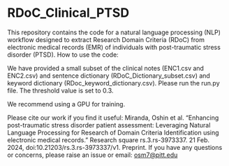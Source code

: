# RDoC_Clinical_PTSD
This repository contains the code for a natural language processing (NLP) workflow designed to extract Research Domain Criteria (RDoC) from electronic medical records (EMR) of individuals with post-traumatic stress disorder (PTSD). 
How to use the code:

We have provided a small subset of the clinical notes (ENC1.csv and ENC2.csv) and sentence dictionary (RDoC_Dictionary_subset.csv) and keyword dictionary (RDoc_keyword_dictionary.csv). Please run the run.py file. The threshold value is set to 0.3. 

We recommend using a GPU for training.

Please cite our work if you find it useful: 
Miranda, Oshin et al. “Enhancing post-traumatic stress disorder patient assessment: Leveraging Natural Language Processing for Research of Domain Criteria Identification using electronic medical records.” Research square rs.3.rs-3973337. 21 Feb. 2024, doi:10.21203/rs.3.rs-3973337/v1. Preprint.
If you have any questions or concerns, please raise an issue or email: osm7@pitt.edu
